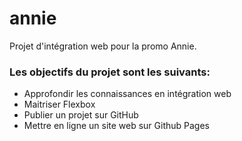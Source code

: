 # annie
Projet d'intégration web pour la promo Annie.

### Les objectifs du projet sont les suivants:

+ Approfondir les connaissances en intégration web
+ Maitriser Flexbox
+ Publier un projet sur GitHub
+ Mettre en ligne un site web sur Github Pages
